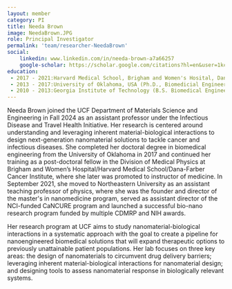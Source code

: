 ```yaml
---
layout: member
category: PI
title: Needa Brown
image: NeedaBrown.JPG
role: Principal Investigator
permalink: 'team/researcher-NeedaBrown'
social:
    linkedin: www.linkedin.com/in/needa-brown-a7a66257
    google-scholar: https://scholar.google.com/citations?hl=en&user=1kcWNnMAAAAJ&view_op=list_works&gmla=AC6lMd8LQWddpwDr2-IEOntA1mr_EmFf2pzuqzAVENn7kdparOtl9F2RrrDka5iP6uYmmSoqvxvkloN4s0gQCmgy
education:
 - 2017 - 2021:Harvard Medical School, Brigham and Women's Hosital, Dana/Farber Cancer Institute, USA (Postdoctoral Fellow, Medical Physics)
 - 2013 - 2017:University of Oklahoma, USA (Ph.D., Biomedicial Engineering)
 - 2010 - 2013:Georgia Institute of Technology (B.S. Biomedical Engineering)
---
```


Needa Brown joined the UCF Department of Materials Science and Engineering in Fall 2024 as an assistant professor under the Infectious Disease and Travel Health Initiative. Her research is centered around understanding and leveraging inherent material-biological interactions to design next-generation nanomaterial solutions to tackle cancer and infectious diseases. She completed her doctoral degree in biomedical engineering from the University of Oklahoma in 2017 and continued her training as a post-doctoral fellow in the Division of Medical Physics at Brigham and Women’s Hospital/Harvard Medical School/Dana-Farber Cancer Institute, where she later was promoted to instructor of medicine. In September 2021, she moved to Northeastern University as an assistant teaching professor of physics, where she was the founder and director of the master's in nanomedicine program, served as assistant director of the NCI-funded CaNCURE program and launched a successful bio-nano research program funded by multiple CDMRP and NIH awards.

Her research program at UCF aims to study nanomaterial-biological interactions in a systematic approach with the goal to create a pipeline for nanoengineered biomedical solutions that will expand therapeutic options to previously unattainable patient populations. Her lab focuses on three key areas: the design of nanomaterials to circumvent drug delivery barriers; leveraging inherent material-biological interactions for nanomaterial design; and designing tools to assess nanomaterial response in biologically relevant systems. 
